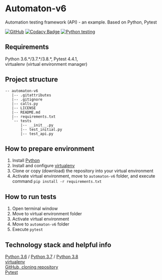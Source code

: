 # Automaton-v6
Automation testing framework (API) - an example. Based on Python, Pytest

[![GitHub](https://img.shields.io/github/license/mashape/apistatus.svg)](https://github.com/BurhanH/automaton-v6/blob/master/LICENSE)
[![Codacy Badge](https://api.codacy.com/project/badge/Grade/de0608ead5c64b9488245288b3dc4d52)](https://app.codacy.com/app/BurhanH/automaton-v6?utm_source=github.com&utm_medium=referral&utm_content=BurhanH/automaton-v6&utm_campaign=Badge_Grade_Dashboard)
[![Python testing](https://github.com/BurhanH/automaton-v6/actions/workflows/python-app.yml/badge.svg)](https://github.com/BurhanH/automaton-v6/actions/workflows/python-app.yml)

## Requirements
Python 3.6.\*/3.7.\*/3.8.\*, Pytest 4.4.1, <br>
virtualenv (virtual environment manager) <br>

## Project structure
```text
-- automaton-v6
   |-- .gitattributes
   |-- .gitignore
   |-- calls.py
   |-- LICENSE
   |-- README.md
   |-- requirements.txt
   `-- tests
       |-- __init__.py
       |-- test_initial.py
       |-- test_api.py
```

## How to prepare environment
1) Install [Python](https://www.python.org/downloads/)
2) Install and configure [virtualenv](https://packaging.python.org/guides/installing-using-pip-and-virtualenv/)
3) Clone or copy (download) the repository into your virtual environment
4) Activate virtual environment, move to `automaton-v6` folder, and execute command `pip install -r requirements.txt` <br>

## How to run tests
1) Open terminal window <br>
2) Move to virtual environment folder <br>
3) Activate virtual environment <br>
4) Move to `automaton-v6` folder <br>
5) Execute `pytest` <br>

## Technology stack and helpful info
[Python 3.6](https://docs.python.org/3.6/) / [Python 3.7](https://docs.python.org/3.7/) / [Python 3.8](https://docs.python.org/3.8/) <br>
[virtualenv](https://packaging.python.org/guides/installing-using-pip-and-virtualenv/) <br>
[GitHub, cloning repository](https://help.github.com/en/github/creating-cloning-and-archiving-repositories/cloning-a-repository) <br>
[Pytest](https://docs.pytest.org/en/latest/contents.html#toc) <br>
